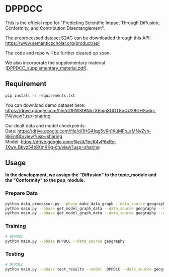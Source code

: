 # DPPDCC
This is the official repo for "Predicting Scientific Impact Through Diffusion, Conformity, and Contribution Disentanglement".

The preprocessed dataset S2AG can be downloaded through this API:
https://www.semanticscholar.org/product/api

The code and repo will be further cleared up soon.

We also incorporate the supplementary material ([DPPDCC_supplementary_material.pdf](DPPDCC_supplementary_material.pdf)).


## Requirement
```sh
pip install -r requirements.txt
```
You can download demo dataset here:
https://drive.google.com/file/d/1RWStBN5zXEbjqSGDT8bQU38GHSo6q-P4/view?usp=sharing

Our dealt data and model checkpoints:<br>
Data: https://drive.google.com/file/d/1HG4fqg5vRh1KuMFp_aMNyZvh-9kEnlGb/view?usp=sharing <br>
Model: https://drive.google.com/file/d/1bcK4vP6xRc-1Xwv_Bkyz54t8XmKKg-ch/view?usp=sharing


## Usage

**In the development, we assign the "Diffusion" to the topic_module and the "Conformity" to the pop_module.**


### Prepare Data
[//]: # (```sh)
[//]: # (python main.py --phase get_model_graph_data --data_source geography --model DDHGCN)
[//]: # (python main.py --phase get_model_graph_data --data_source geography --model DPPDCC)
[//]: # (```)

```sh
python data_processor.py --phase make_data_graph --data_source geography
python main.py --phase get_model_graph_data --data_source geography --model DDHGCNSCL
python main.py --phase get_model_graph_data --data_source geography --model DPPDCC
```

### Training
```sh
# DPPDCC
python main.py --phase DPPDCC --data_source geography
```

### Testing

```sh
# DPPDCC
python main.py --phase test_results --model  DPPDCC --data_source geography
```
